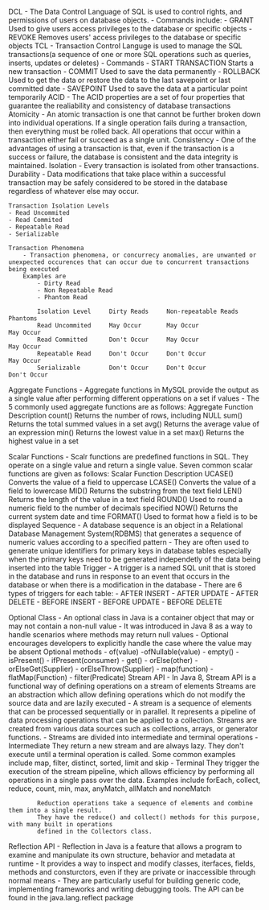 DCL
    - The Data Control Language of SQL is used to control rights, and permissions
    of users on database objects.
    - Commands include:
        - GRANT
        Used to give users access privileges to the database or specific objects
        - REVOKE
        Removes users' access privileges to the database or specific objects
TCL
    - Transaction Control Languge is used to manage the SQL transactions(a sequence
    of one or more SQL operations such as queries, inserts, updates or deletes)
    - Commands
        - START TRANSACTION
        Starts a new transaction
        - COMMIT
        Used to save the data permanently
        - ROLLBACK
        Used to get the data or restore the data to the last savepoint or last
        committed date
        - SAVEPOINT
        Used to save the data at a particular point temporarily
ACID
    - The ACID properties are a set of four properties that guarantee the realiability
    and consistency of database transactions
    Atomicity
    - An atomic transaction is one that cannot be further broken down into individual
    operations. If a single operation fails during a transaction, then everything must
    be rolled back. All operations that occur within a transaction either fail or succeed
    as a single unit.
    Consistency
    - One of the advantages of using a transaction is that, even if the transaction is a success
    or failure, the database is consistent and the data integrity is maintained.
    Isolation
    - Every transaction is isolated from other transactions.
    Durability
    - Data modifications that take place within a successful transaction may be safely considered
    to be stored in the database regardless of whatever else may occur.

    Transaction Isolation Levels
    - Read Uncommited
    - Read Commited
    - Repeatable Read
    - Serializable

    Transaction Phenomena
        - Transaction phenomena, or concurrecy anomalies, are unwanted or unexpected occurences that can occur due to concurrent transactions being executed
        Examples are
            - Dirty Read
            - Non Repeatable Read
            - Phantom Read

            Isolation Level     Dirty Reads     Non-repeatable Reads    Phantoms
            Read Uncommited     May Occur       May Occur               May Occur
            Read Committed      Don't Occur     May Occur               May Occur
            Repeatable Read     Don't Occur     Don't Occur             May Occur
            Serializable        Don't Occur     Don't Occur             Don't Occur

Aggregate Functions
    - Aggregate functions in MySQL provide the output as a single value after
    performing different opperations on a set if values
    - The 5 commonly used aggregate functions are as follows:
        Aggregate Function                          Description
        count()                                     Returns the number of rows, including NULL
        sum()                                       Returns the total summed values in a set
        avg()                                       Returns the average value of an expression
        min()                                       Returns the lowest value in a set
        max()                                       Returns the highest value in a set

Scalar Functions
    - Scalr functions are predefined functions in SQL. They operate on a single value
    and return a single value. Seven common scalar functions are given as follows:
    Scalar Function                                 Description
    UCASE()                                         Converts the value of a field to uppercase
    LCASE()                                         Converts the value of a field to lowercase
    MID()                                           Returns the substring from the text field
    LEN()                                           Returns the length of the value in a text field
    ROUND()                                         Used to round a numeric field to the number of decimals specified
    NOW()                                           Returns the current system date and time
    FORMAT()                                        Used to format how a field is to be displayed
Sequence
    - A database sequence is an object in a Relational Database Management System(RDBMS) that generates a sequence of
    numeric values according to a specified pattern
    - They are often used to generate unique identifiers for primary keys in database tables especially when the
    primary keys need to be generated independetly of the data being inserted into the table
Trigger
    - A trigger is a named SQL unit that is stored in the database and runs in response to an event that occurs in
    the database or when there is a modification in the database
    - There are 6 types of triggers for each table:
        - AFTER INSERT
        - AFTER UPDATE
        - AFTER DELETE
        - BEFORE INSERT
        - BEFORE UPDATE
        - BEFORE DELETE

Optional Class
    - An optional class in Java is a container object that may or may not contain a non-null value
    - It was introduced in Java 8 as a way to handle scenarios where methods may return null values
    - Optional encourages developers to explicitly handle the case where the value may be absent
    Optional methods
        - of(value)
        -ofNullable(value)
        - empty()
        - isPresent()
        - ifPresent(consumer)
        - get()
        - orElse(other)
        - orElseGet(Supplier)
        - orElseThrow(Supplier)
        - map(function)
        - flatMap(Function)
        - filter(Predicate)
Stream API
    - In Java 8, Stream API is a functional way of defining operations on a stream of elements
        Streams are an abstraction which allow defining operations which do not modify the source
        data and are lazily executed
    - A stream is a sequence of elements that can be processed sequentially or in parallel. It represents
    a pipeline of data processing operations that can be applied to a collection. Streams are created from
    various data sources such as collections, arrays, or generator functions.
    - Streams are divided into intermediate and terminal operations
        - Intermediate 
            They return a new stream and are always lazy. They don't execute until a terminal operation is
            called. Some common examples include map, filter, distinct, sorted, limit and skip
        - Terminal
            They trigger the execution of the stream pipeline, which allows efficiency by performing all
            operations in a single pass over the data. Examples include forEach, collect, reduce, count,
            min, max, anyMatch, allMatch and noneMatch

            Reduction operations take a sequence of elements and combine them into a single result.
            They have the reduce() and collect() methods for this purpose, with many built in operations
            defined in the Collectors class.

Reflection API
    - Reflection in Java is a feature that allows a program to examine and manipulate its own structure,
    behavior and metadata at runtime
    - It provides a way to inspect and modify classes, iterfaces, fields, methods and consturctors, even
    if they are private or inaccessible through normal means
    - They are particularly useful for building generic code, implementing frameworks and writing debugging
    tools. The API can be found in the java.lang.reflect package 
